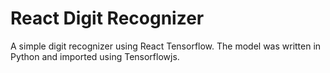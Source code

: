 # React Digit Recognizer

A simple digit recognizer using React Tensorflow. The model was written in Python and imported using Tensorflowjs.
